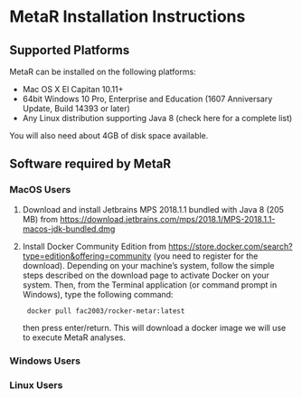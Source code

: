 # MetaR Installation Instructions
## Supported Platforms
  
MetaR can be installed on the following platforms:
* Mac OS X El Capitan 10.11+
* 64bit Windows 10 Pro, Enterprise and Education (1607 Anniversary Update, Build 14393 or later)
* Any Linux distribution supporting Java 8 (check here for a complete list)

You will also need about 4GB of disk space available.

## Software required by MetaR

### MacOS Users
1. Download and install Jetbrains MPS 2018.1.1 bundled with Java 8 (205 MB) from https://download.jetbrains.com/mps/2018.1/MPS-2018.1.1-macos-jdk-bundled.dmg 

2. Install Docker Community Edition from https://store.docker.com/search?type=edition&offering=community (you need to register for the download). Depending on your machine’s system, follow the simple steps described on the download page to activate Docker on your system. Then, from the Terminal application (or command prompt in Windows), type the following command:

        docker pull fac2003/rocker-metar:latest

    then press enter/return. This will download a docker image we will use to execute MetaR analyses.

### Windows Users


### Linux Users


